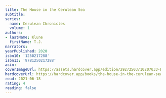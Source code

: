 ```yaml
---
title: The House in the Cerulean Sea
subtitle:
series:
  name: Cerulean Chronicles
  volume: 1
authors:
- lastName: Klune
  firstName: T.J.
narrators:
yearPublished: 2020
isbn10: '1250217288'
isbn13: '9781250217288'
asin:
coverImageUrl: https://assets.hardcover.app/edition/29272503/10207033-L.jpg
hardcoverUrl: https://hardcover.app/books/the-house-in-the-cerulean-sea/editions/12846449
read: 2021-06-18
rating: 4
reading: false
---
```

